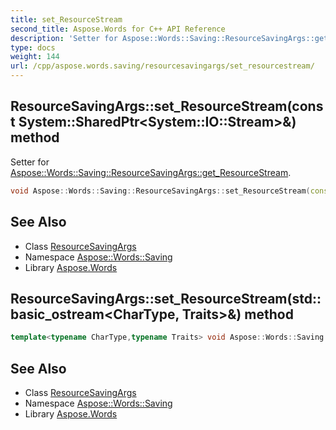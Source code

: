 ```yaml
---
title: set_ResourceStream
second_title: Aspose.Words for C++ API Reference
description: 'Setter for Aspose::Words::Saving::ResourceSavingArgs::get_ResourceStream.'
type: docs
weight: 144
url: /cpp/aspose.words.saving/resourcesavingargs/set_resourcestream/
---
```

## ResourceSavingArgs::set_ResourceStream(const System::SharedPtr\<System::IO::Stream\>\&) method


Setter for [Aspose::Words::Saving::ResourceSavingArgs::get_ResourceStream](../get_resourcestream/).

```cpp
void Aspose::Words::Saving::ResourceSavingArgs::set_ResourceStream(const System::SharedPtr<System::IO::Stream> &value)
```

## See Also

* Class [ResourceSavingArgs](../)
* Namespace [Aspose::Words::Saving](../../)
* Library [Aspose.Words](../../../)
## ResourceSavingArgs::set_ResourceStream(std::basic_ostream\<CharType, Traits\>\&) method




```cpp
template<typename CharType,typename Traits> void Aspose::Words::Saving::ResourceSavingArgs::set_ResourceStream(std::basic_ostream<CharType, Traits> &value)
```

## See Also

* Class [ResourceSavingArgs](../)
* Namespace [Aspose::Words::Saving](../../)
* Library [Aspose.Words](../../../)
